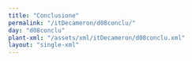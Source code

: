 ```yaml
---
title: "Conclusione"
permalink: "/itDecameron/d08conclu/"
day: "d08conclu"
plant-xml: "/assets/xml/itDecameron/d08conclu.xml"
layout: "single-xml"
---
```

